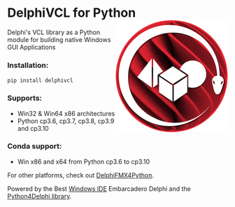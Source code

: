 # DelphiVCL for Python <a href="https://github.com/Embarcadero/DelphiVCL4Python/"><img align="right" alt="DelphiVCL4Python" src="https://github.com/Embarcadero/DelphiVCL4Python/raw/main/images/DelphiVCL4Python(256px).png"></a>
Delphi's VCL library as a Python module for building native Windows GUI Applications

### Installation: ###

    pip install delphivcl   

### Supports: ###

* Win32 & Win64 x86 architectures
* Python cp3.6, cp3.7, cp3.8, cp3.9 and cp3.10

### Conda support: ###

* Win x86 and x64 from Python cp3.6 to cp3.10

For other platforms, check out [DelphiFMX4Python](https://github.com/Embarcadero/DelphiFMX4Python).

Powered by the Best [Windows IDE](https://www.embarcadero.com/products/delphi) Embarcadero Delphi and the [Python4Delphi library](https://github.com/pyscripter/python4delphi).
